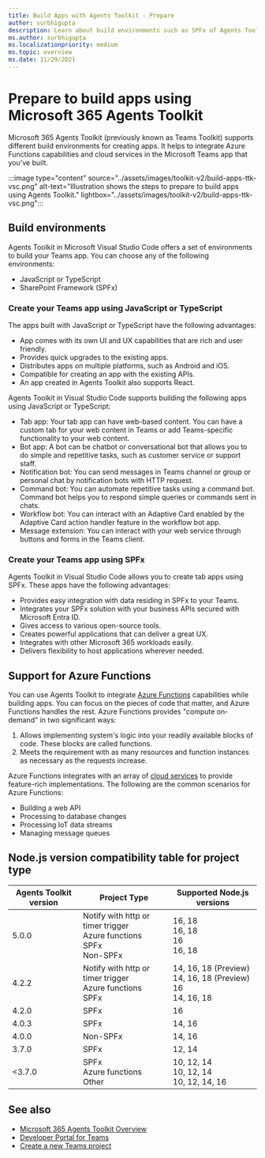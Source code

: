```yaml
---
title: Build Apps with Agents Toolkit - Prepare
author: surbhigupta
description: Learn about build environments such as SPFx of Agents Toolkit in Visual Studio Code. Toolkit integrates Azure Functions capabilities for building apps.
ms.author: surbhigupta
ms.localizationpriority: medium
ms.topic: overview
ms.date: 11/29/2021
---
```


# Prepare to build apps using Microsoft 365 Agents Toolkit

Microsoft 365 Agents Toolkit (previously known as Teams Toolkit) supports different build environments for creating apps. It helps to integrate Azure Functions capabilities and cloud services in the Microsoft Teams app that you've built.

:::image type="content" source="../assets/images/toolkit-v2/build-apps-ttk-vsc.png" alt-text="Illustration shows the steps to prepare to build apps using Agents Toolkit." lightbox="../assets/images/toolkit-v2/build-apps-ttk-vsc.png":::

## Build environments

Agents Toolkit in Microsoft Visual Studio Code offers a set of environments to build your Teams app. You can choose any of the following environments:

* JavaScript or TypeScript
* SharePoint Framework (SPFx)

### Create your Teams app using JavaScript or TypeScript

The apps built with JavaScript or TypeScript have the following advantages:

* App comes with its own UI and UX capabilities that are rich and user friendly.
* Provides quick upgrades to the existing apps.
* Distributes apps on multiple platforms, such as Android and iOS.
* Compatible for creating an app with the existing APIs.
* An app created in Agents Toolkit also supports React.

Agents Toolkit in Visual Studio Code supports building the following apps using JavaScript or TypeScript:

* Tab app: Your tab app can have web-based content. You can have a custom tab for your web content in Teams or add Teams-specific functionality to your web content.
* Bot app: A bot can be chatbot or conversational bot that allows you to do simple and repetitive tasks, such as customer service or support staff.
* Notification bot: You can send messages in Teams channel or group or personal chat by notification bots with HTTP request.
* Command bot: You can automate repetitive tasks using a command bot. Command bot helps you to respond simple queries or commands sent in chats.
* Workflow bot: You can interact with an Adaptive Card enabled by the Adaptive Card action handler feature in the workflow bot app.
* Message extension: You can interact with your web service through buttons and forms in the Teams client.

### Create your Teams app using SPFx

Agents Toolkit in Visual Studio Code allows you to create tab apps using SPFx. These apps have the following advantages:

* Provides easy integration with data residing in SPFx to your Teams.
* Integrates your SPFx solution with your business APIs secured with Microsoft Entra ID.
* Gives access to various open-source tools.
* Creates powerful applications that can deliver a great UX.
* Integrates with other Microsoft 365 workloads easily.
* Delivers flexibility to host applications wherever needed.

## Support for Azure Functions

You can use Agents Toolkit to integrate [Azure Functions](/azure/azure-functions/functions-overview) capabilities while building apps. You can focus on the pieces of code that matter, and Azure Functions handles the rest.
Azure Functions provides "compute on-demand" in two significant ways:

1. Allows implementing system's logic into your readily available blocks of code. These blocks are called functions.
1. Meets the requirement with as many resources and function instances as necessary as the requests increase.

Azure Functions integrates with an array of [cloud services](add-resource.md) to provide feature-rich implementations. The following are the common scenarios for Azure Functions:

* Building a web API
* Processing to database changes
* Processing IoT data streams
* Managing message queues

## Node.js version compatibility table for project type

| Agents Toolkit version | Project Type | Supported Node.js versions  |
|---|---|---|
| 5.0.0 | Notify with http or timer trigger <br> Azure functions <br> SPFx <br> Non-SPFx | 16, 18 <br> 16, 18 <br> 16 <br> 16, 18 |
| 4.2.2 | Notify with http or timer trigger <br> Azure functions <br> SPFx | 14, 16, 18 (Preview) <br> 14, 16, 18 (Preview) <br> 16 <br> 14, 16, 18 |
| 4.2.0 | SPFx | 16 |
| 4.0.3 | SPFx | 14, 16 |
| 4.0.0 | Non-SPFx | 14, 16 |
| 3.7.0 | SPFx | 12, 14 |
| <3.7.0 | SPFx <br> Azure functions <br> Other | 10, 12, 14 <br> 10, 12, 14 <br> 10, 12, 14, 16 |

## See also

* [Microsoft 365 Agents Toolkit Overview](~/toolkit/teams-toolkit-fundamentals.md)
* [Developer Portal for Teams](../concepts/build-and-test/teams-developer-portal.md)
* [Create a new Teams project](create-new-project.md)
